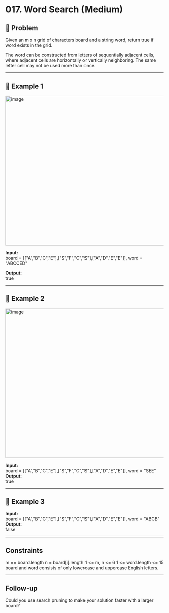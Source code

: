 # 017. Word Search (Medium)

## 📌 Problem
Given an m x n grid of characters board and a string word, return true if word exists in the grid.

The word can be constructed from letters of sequentially adjacent cells, where adjacent cells are horizontally or vertically neighboring. The same letter cell may not be used more than once.  

---

## 🔹 Example 1
<img width="638" height="476" alt="image" src="https://github.com/user-attachments/assets/5304ff1b-f004-4eec-a7d8-9f18683e203f" />

**Input:**  
board = [["A","B","C","E"],["S","F","C","S"],["A","D","E","E"]], word = "ABCCED"

**Output:**  
true

---

## 🔹 Example 2
<img width="640" height="476" alt="image" src="https://github.com/user-attachments/assets/e8329806-f4aa-41b2-9f46-503b710ec5cd" />

**Input:**  
board = [["A","B","C","E"],["S","F","C","S"],["A","D","E","E"]], word = "SEE"
**Output:**  
true

---

## 🔹 Example 3
**Input:**  
board = [["A","B","C","E"],["S","F","C","S"],["A","D","E","E"]], word = "ABCB"
**Output:**  
false

--- 


## Constraints
m == board.length
n = board[i].length
1 <= m, n <= 6
1 <= word.length <= 15
board and word consists of only lowercase and uppercase English letters.

---

## Follow-up
Could you use search pruning to make your solution faster with a larger board?
